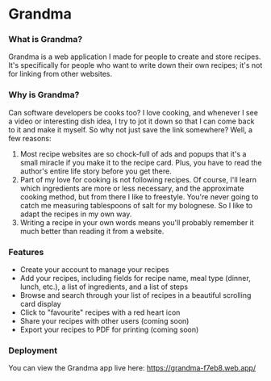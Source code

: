 # Grandma

### What is Grandma?
Grandma is a web application I made for people to create and store recipes. It's specifically for people who want to write down their own recipes; it's not for linking from other websites.

### Why is Grandma?
Can software developers be cooks too? I love cooking, and whenever I see a video or interesting dish idea, I try to jot it down so that I can come back to it and make it myself. So why not just save the link somewhere? Well, a few reasons:
1. Most recipe websites are so chock-full of ads and popups that it's a small miracle if you make it to the recipe card. Plus, you have to read the author's entire life story before you get there.
2. Part of my love for cooking is not following recipes. Of course, I'll learn which ingredients are more or less necessary, and the approximate cooking method, but from there I like to freestyle. You're never going to catch me measuring tablespoons of salt for my bolognese. So I like to adapt the recipes in my own way.
3. Writing a recipe in your own words means you'll probably remember it much better than reading it from a website.

### Features
- Create your account to manage your recipes
- Add your recipes, including fields for recipe name, meal type (dinner, lunch, etc.), a list of ingredients, and a list of steps
- Browse and search through your list of recipes in a beautiful scrolling card display
- Click to "favourite" recipes with a red heart icon
- Share your recipes with other users (coming soon)
- Export your recipes to PDF for printing (coming soon)

### Deployment
You can view the Grandma app live here: https://grandma-f7eb8.web.app/
